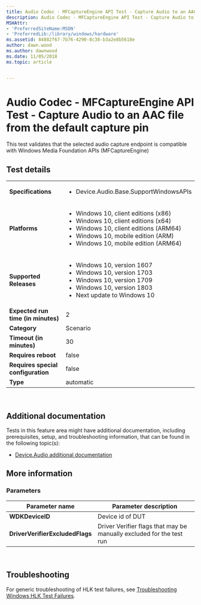 ```yaml
---
title: Audio Codec - MFCaptureEngine API Test - Capture Audio to an AAC file from the default capture pin
description: Audio Codec - MFCaptureEngine API Test - Capture Audio to an AAC file from the default capture pin
MSHAttr:
- 'PreferredSiteName:MSDN'
- 'PreferredLib:/library/windows/hardware'
ms.assetid: 84882f67-7b76-4290-8c38-b3a2e8b5618e
author: dawn.wood
ms.author: dawnwood
ms.date: 11/05/2018
ms.topic: article


---
```


# <span id="p_hlk_test.5df725e2-6b0e-40e0-b732-94fbae122516"></span>Audio Codec - MFCaptureEngine API Test - Capture Audio to an AAC file from the default capture pin


This test validates that the selected audio capture endpoint is compatible with Windows Media Foundation APIs (MFCaptureEngine)

## Test details
|||
|---|---|
| **Specifications**  | <ul><li>Device.Audio.Base.SupportWindowsAPIs</li></ul> |  
| **Platforms**   | <ul><li>Windows 10, client editions (x86)</li><li>Windows 10, client editions (x64)</li><li>Windows 10, client editions (ARM64)</li><li>Windows 10, mobile edition (ARM)</li><li>Windows 10, mobile edition (ARM64)</li></ul> |
| **Supported Releases** | <ul><li>Windows 10, version 1607</li><li>Windows 10, version 1703</li><li>Windows 10, version 1709</li><li>Windows 10, version 1803</li><li>Next update to Windows 10</li></ul> |
|**Expected run time (in minutes)**| 2 |
|**Category**| Scenario |
|**Timeout (in minutes)**| 30 |
|**Requires reboot**| false |
|**Requires special configuration**| false |
|**Type**| automatic |

 

## <span id="Additional_documentation"></span><span id="additional_documentation"></span><span id="ADDITIONAL_DOCUMENTATION"></span>Additional documentation


Tests in this feature area might have additional documentation, including prerequisites, setup, and troubleshooting information, that can be found in the following topic(s):

-   [Device.Audio additional documentation](device-audio-additional-documentation.md)

## <span id="More_information"></span><span id="more_information"></span><span id="MORE_INFORMATION"></span>More information


### <span id="Parameters"></span><span id="parameters"></span><span id="PARAMETERS"></span>Parameters

| Parameter name                  | Parameter description                                                |
|---------------------------------|----------------------------------------------------------------------|
| **WDKDeviceID**                 | Device id of DUT                                                     |
| **DriverVerifierExcludedFlags** | Driver Verifier flags that may be manually excluded for the test run |

 

## <span id="Troubleshooting"></span><span id="troubleshooting"></span><span id="TROUBLESHOOTING"></span>Troubleshooting


For generic troubleshooting of HLK test failures, see [Troubleshooting Windows HLK Test Failures](..\user\troubleshooting-windows-hlk-test-failures.md).

 

 






